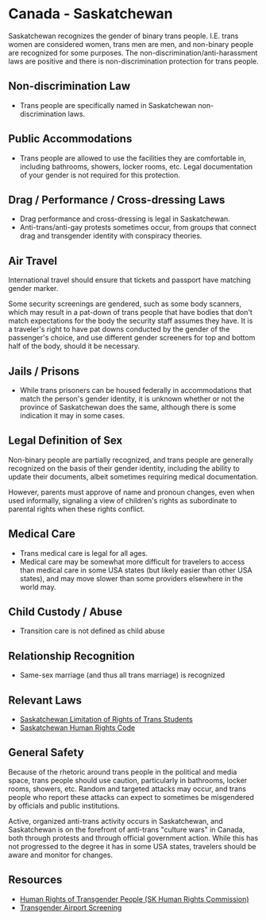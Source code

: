 # Canada - Saskatchewan

Saskatchewan recognizes the gender of binary trans people. I.E. trans women
are considered women, trans men are men, and non-binary people are
recognized for some purposes. The non-discrimination/anti-harassment laws
are positive and there is non-discrimination protection for trans people.

## Non-discrimination Law

 * Trans people are specifically named in Saskatchewan non-discrimination laws.

## Public Accommodations

 * Trans people are allowed to use the facilities they are comfortable
   in, including bathrooms, showers, locker rooms, etc.  Legal
   documentation of your gender is not required for this protection.

## Drag / Performance / Cross-dressing Laws

 * Drag performance and cross-dressing is legal in Saskatchewan.
 * Anti-trans/anti-gay protests sometimes occur, from groups that
   connect drag and transgender identity with conspiracy theories.

## Air Travel

International travel should ensure that tickets and passport have
matching gender marker.

Some security screenings are gendered, such as some body scanners, which
may result in a pat-down of trans people that have bodies that don't
match expectations for the body the security staff assumes they have. It
is a traveler's right to have pat downs conducted by the gender of the
passenger's choice, and use different gender screeners for top and
bottom half of the body, should it be necessary.

## Jails / Prisons

 * While trans prisoners can be housed federally in accommodations that
   match the person's gender identity, it is unknown whether or not the
   province of Saskatchewan does the same, although there is some
   indication it may in some cases.

## Legal Definition of Sex

Non-binary people are partially recognized, and trans people are generally
recognized on the basis of their gender identity, including the ability
to update their documents, albeit sometimes requiring medical
documentation.

However, parents must approve of name and pronoun changes, even
when used informally, signaling a view of children's rights as
subordinate to parental rights when these rights conflict.

## Medical Care

 * Trans medical care is legal for all ages.
 * Medical care may be somewhat more difficult for travelers to access
   than medical care in some USA states (but likely easier than other
   USA states), and may move slower than some providers elsewhere in the
   world may.

## Child Custody / Abuse

 * Transition care is not defined as child abuse

## Relationship Recognition

 * Same-sex marriage (and thus all trans marriage) is recognized

## Relevant Laws

 * [Saskatchewan Limitation of Rights of Trans
   Students](https://saskatchewanhumanrights.ca/wp-content/uploads/2023/10/Bill29-137-2.pdf)
 * [Saskatchewan Human Rights Code](https://saskatchewanhumanrights.ca/your-rights/saskatchewan-human-rights-code/)

## General Safety

Because of the rhetoric around trans people in the political and media
space, trans people should use caution, particularly in bathrooms,
locker rooms, showers, etc.  Random and targeted attacks may occur, and
trans people who report these attacks can expect to sometimes be misgendered
by officials and public institutions.

Active, organized anti-trans activity occurs in Saskatchewan, and
Saskatchewan is on the forefront of anti-trans "culture wars" in Canada,
both through protests and through official government action.
While this has not progressed to the degree it has in some USA states,
travelers should be aware and monitor for changes.

## Resources

 * [Human Rights of Transgender People (SK Human Rights
   Commission)](https://saskatchewanhumanrights.ca/education-resources/information-sheets/human-rights-of-transgender-people/)
 * [Transgender Airport Screening](https://www.catsa-acsta.gc.ca/en/transgender-passengers)
